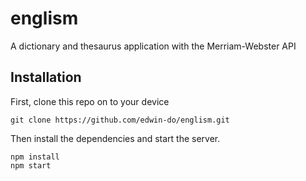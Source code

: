 # englism
A dictionary and thesaurus application with the Merriam-Webster API

## Installation 

First, clone this repo on to your device

```
git clone https://github.com/edwin-do/englism.git
```

Then install the dependencies and start the server.

```
npm install
npm start
```

